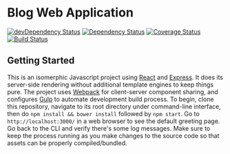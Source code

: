 Blog Web Application
===
[![devDependency Status](https://david-dm.org/lihengl/blog-web/dev-status.svg)](https://david-dm.org/lihengl/blog-web#info=devDependencies)
[![Dependency Status](https://david-dm.org/lihengl/blog-web.svg)](https://david-dm.org/lihengl/blog-web)
[![Coverage Status](https://coveralls.io/repos/lihengl/blog-web/badge.svg?branch=release)](https://coveralls.io/r/lihengl/blog-web?branch=release)
[![Build Status](https://travis-ci.org/lihengl/blog-web.svg?branch=release)](https://travis-ci.org/lihengl/blog-web)

Getting Started
---
This is an isomerphic Javascript project using [React](http://facebook.github.io/react/) and [Express](http://expressjs.com/). It does its server-side rendering without additional template engines to keep things pure. The project uses [Webpack](http://webpack.github.io/) for client-server component sharing, and configures [Gulp](http://gulpjs.com/) to automate  development build process. To begin, clone this repository, navigate to its root directory under command-line interface, then do `npm install && bower install` followed by `npm start`. Go to `http://localhost:3000/` in a web browser to see the default greeting page. Go back to the CLI and verify there's some log messages. Make sure to keep the process running as you make changes to the source code so that assets can be properly compiled/bundled.
